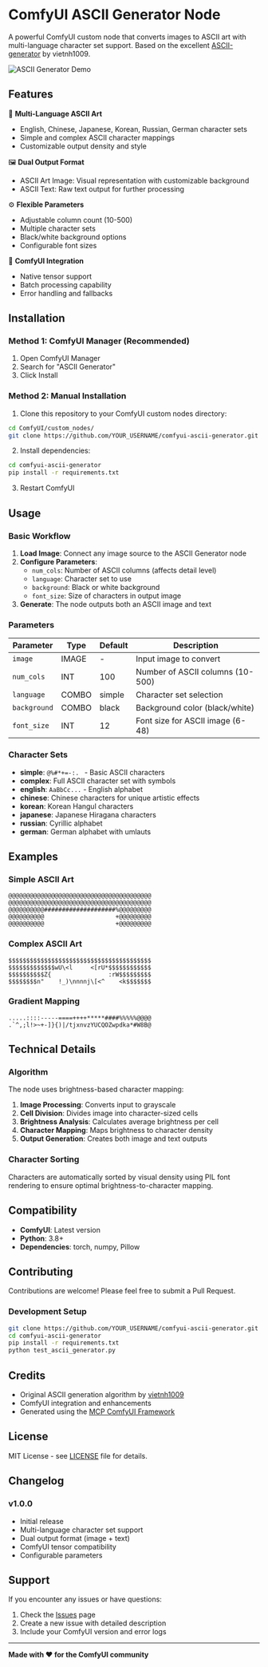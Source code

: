 # ComfyUI ASCII Generator Node

A powerful ComfyUI custom node that converts images to ASCII art with multi-language character set support. Based on the excellent [ASCII-generator](https://github.com/vietnh1009/ASCII-generator) by vietnh1009.

![ASCII Generator Demo](assets/demo.png)

## Features

🎨 **Multi-Language ASCII Art**
- English, Chinese, Japanese, Korean, Russian, German character sets
- Simple and complex ASCII character mappings
- Customizable output density and style

🖼️ **Dual Output Format**
- ASCII Art Image: Visual representation with customizable background
- ASCII Text: Raw text output for further processing

⚙️ **Flexible Parameters**
- Adjustable column count (10-500)
- Multiple character sets
- Black/white background options
- Configurable font sizes

🔧 **ComfyUI Integration**
- Native tensor support
- Batch processing capability
- Error handling and fallbacks

## Installation

### Method 1: ComfyUI Manager (Recommended)
1. Open ComfyUI Manager
2. Search for "ASCII Generator"
3. Click Install

### Method 2: Manual Installation
1. Clone this repository to your ComfyUI custom nodes directory:
```bash
cd ComfyUI/custom_nodes/
git clone https://github.com/YOUR_USERNAME/comfyui-ascii-generator.git
```

2. Install dependencies:
```bash
cd comfyui-ascii-generator
pip install -r requirements.txt
```

3. Restart ComfyUI

## Usage

### Basic Workflow
1. **Load Image**: Connect any image source to the ASCII Generator node
2. **Configure Parameters**:
   - `num_cols`: Number of ASCII columns (affects detail level)
   - `language`: Character set to use
   - `background`: Black or white background
   - `font_size`: Size of characters in output image
3. **Generate**: The node outputs both an ASCII image and text

### Parameters

| Parameter | Type | Default | Description |
|-----------|------|---------|-------------|
| `image` | IMAGE | - | Input image to convert |
| `num_cols` | INT | 100 | Number of ASCII columns (10-500) |
| `language` | COMBO | simple | Character set selection |
| `background` | COMBO | black | Background color (black/white) |
| `font_size` | INT | 12 | Font size for ASCII image (6-48) |

### Character Sets

- **simple**: `@%#*+=-:. ` - Basic ASCII characters
- **complex**: Full ASCII character set with symbols
- **english**: `AaBbCc...` - English alphabet
- **chinese**: Chinese characters for unique artistic effects
- **korean**: Korean Hangul characters
- **japanese**: Japanese Hiragana characters
- **russian**: Cyrillic alphabet
- **german**: German alphabet with umlauts

## Examples

### Simple ASCII Art
```
@@@@@@@@@@@@@@@@@@@@@@@@@@@@@@@@@@@@@@@@
@@@@@@@@@@@@@@@@@@@@@@@@@@@@@@@@@@@@@@@@
@@@@@@@@@@####################%@@@@@@@@@
@@@@@@@@@@                    +@@@@@@@@@
@@@@@@@@@@                    +@@@@@@@@@
```

### Complex ASCII Art
```
$$$$$$$$$$$$$$$$$$$$$$$$$$$$$$$$$$$$$$$$
$$$$$$$$$$$$$wU\<l     <[rU*$$$$$$$$$$$$
$$$$$$$$$$Z{                :rW$$$$$$$$$
$$$$$$$$n"    !_)\nnnnj\[<^    <k$$$$$$$
```

### Gradient Mapping
```
.....::::-----====++++*****####%%%%%@@@@
.`^,;l!>~+-]}{)|/tjxnvzYUCQOZwpdka*#W8B@
```

## Technical Details

### Algorithm
The node uses brightness-based character mapping:
1. **Image Processing**: Converts input to grayscale
2. **Cell Division**: Divides image into character-sized cells
3. **Brightness Analysis**: Calculates average brightness per cell
4. **Character Mapping**: Maps brightness to character density
5. **Output Generation**: Creates both image and text outputs

### Character Sorting
Characters are automatically sorted by visual density using PIL font rendering to ensure optimal brightness-to-character mapping.

## Compatibility

- **ComfyUI**: Latest version
- **Python**: 3.8+
- **Dependencies**: torch, numpy, Pillow

## Contributing

Contributions are welcome! Please feel free to submit a Pull Request.

### Development Setup
```bash
git clone https://github.com/YOUR_USERNAME/comfyui-ascii-generator.git
cd comfyui-ascii-generator
pip install -r requirements.txt
python test_ascii_generator.py
```

## Credits

- Original ASCII generation algorithm by [vietnh1009](https://github.com/vietnh1009/ASCII-generator)
- ComfyUI integration and enhancements
- Generated using the [MCP ComfyUI Framework](https://github.com/A043-studios/mcp-comfyui-framework)

## License

MIT License - see [LICENSE](LICENSE) file for details.

## Changelog

### v1.0.0
- Initial release
- Multi-language character set support
- Dual output format (image + text)
- ComfyUI tensor compatibility
- Configurable parameters

## Support

If you encounter any issues or have questions:
1. Check the [Issues](https://github.com/YOUR_USERNAME/comfyui-ascii-generator/issues) page
2. Create a new issue with detailed description
3. Include your ComfyUI version and error logs

---

**Made with ❤️ for the ComfyUI community**
